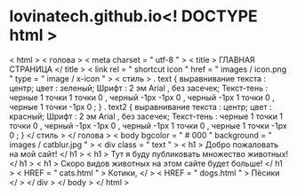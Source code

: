 # lovinatech.github.io<! DOCTYPE html >
< html >
 < голова >
  < meta  charset = " utf-8 " >
  < title > ГЛАВНАЯ СТРАНИЦА </ title >
  < link  rel = " shortcut icon " href = " images / icon.png " type = " image / x-icon " >
  < стиль >
   . text {
    выравнивание текста : центр;
    цвет : зеленый;
    Шрифт : 2 эм Arial , без засечек;
    Текст-тень : черные 1 точки  1 точки  0 , черный -1px -1px 0 , 
                 черный -1px 1 точки  0 , черные 1 точки -1px 0 ;
   }
   . text2 {
    выравнивание текста : центр;
    цвет : красный;
    Шрифт : 2 эм Arial , без засечек;
    Текст-тень : черные 1 точки  1 точки  0 , черный -1px -1px 0 , 
                 черный -1px 1 точки  0 , черные 1 точки -1px 0 ;
   }
  </ стиль >
 </ голова >
 < body  bgcolor = " # 000 " background = " images / catblur.jpg " >
     < div  class = " text " >
         < h1 > Добро пожаловать на мой сайт! </ h1 >
         < h1 > Тут я буду публиковать множество животных! </ h1 >
         < h1 > Скоро видов животных на этом сайте будет больше! </ h1 >
         < HREF = " cats.html " > Котики, </ > 
         < HREF = " dogs.html " > Пёсики </ > 
     </ div >
 </ body >
</ html >
